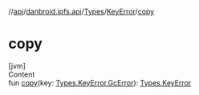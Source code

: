 //[api](../../../index.md)/[danbroid.ipfs.api](../../index.md)/[Types](../index.md)/[KeyError](index.md)/[copy](copy.md)



# copy  
[jvm]  
Content  
fun [copy](copy.md)(key: [Types.KeyError.GcError](-gc-error/index.md)): [Types.KeyError](index.md)  



